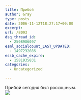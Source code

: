 ```yaml
---
title: Прибой
author: Gray
type: posts
date: 2006-11-12T18:27:17+00:00
excerpt:
url: /8093
dsq_thread_id:
  - 2508986097
esml_socialcount_LAST_UPDATED:
  - 1497232086
essb_cache_expire:
  - 1581935831
categories:
  - Uncategorized

---
```








Прибой сегодня был роскошным.  
[<img src="https://i1.wp.com/images20.fotki.com/v356/photos/5/520379/3901165/IMG_3792web-vi.jpg?w=740" border=0 data-recalc-dims="1">][1]

 [1]: http://public.fotki.com/SergeyPetrenko/misc/nature/img3792web.html